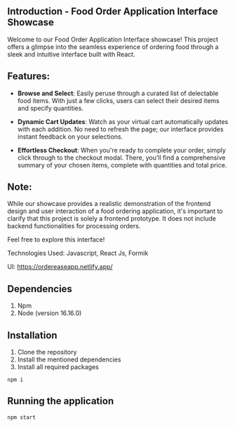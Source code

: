 ## Introduction - Food Order Application Interface Showcase

Welcome to our Food Order Application Interface showcase! This project offers a glimpse into the seamless experience of ordering food through a sleek and intuitive interface built with React.

## Features:

- **Browse and Select**: Easily peruse through a curated list of delectable food items. With just a few clicks, users can select their desired items and specify quantities.

- **Dynamic Cart Updates**: Watch as your virtual cart automatically updates with each addition. No need to refresh the page; our interface provides instant feedback on your selections.

- **Effortless Checkout**: When you're ready to complete your order, simply click through to the checkout modal. There, you'll find a comprehensive summary of your chosen items, complete with quantities and total price.

## Note:

While our showcase provides a realistic demonstration of the frontend design and user interaction of a food ordering application, it's important to clarify that this project is solely a frontend prototype. It does not include backend functionalities for processing orders.

Feel free to explore this interface!

Technologies Used: Javascript, React Js, Formik

UI: https://ordereaseapp.netlify.app/

## Dependencies

1. Npm
2. Node (version 16.16.0)

## Installation

1. Clone the repository
2. Install the mentioned dependencies
3. Install all required packages

```
npm i
```

## Running the application

```
npm start
```
